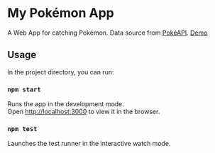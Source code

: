 # My Pokémon App

A Web App for catching Pokémon. Data source from [PokéAPI](https://pokeapi.co/).
[Demo](https://compassionate-allen-2f3453.netlify.app/)

## Usage

In the project directory, you can run:

### `npm start`

Runs the app in the development mode.<br />
Open [http://localhost:3000](http://localhost:3000) to view it in the browser.

### `npm test`

Launches the test runner in the interactive watch mode.
